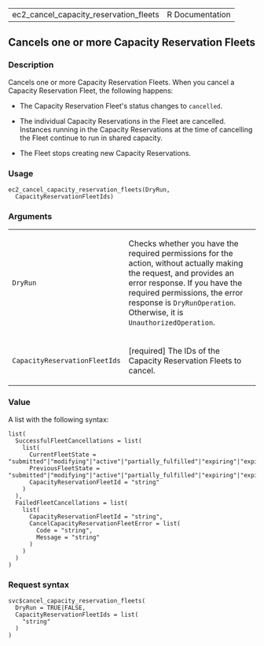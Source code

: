 <table style="width: 100%;">
<tbody>
<tr class="odd">
<td>ec2_cancel_capacity_reservation_fleets</td>
<td style="text-align: right;">R Documentation</td>
</tr>
</tbody>
</table>

## Cancels one or more Capacity Reservation Fleets

### Description

Cancels one or more Capacity Reservation Fleets. When you cancel a
Capacity Reservation Fleet, the following happens:

-   The Capacity Reservation Fleet's status changes to `cancelled`.

-   The individual Capacity Reservations in the Fleet are cancelled.
    Instances running in the Capacity Reservations at the time of
    cancelling the Fleet continue to run in shared capacity.

-   The Fleet stops creating new Capacity Reservations.

### Usage

    ec2_cancel_capacity_reservation_fleets(DryRun,
      CapacityReservationFleetIds)

### Arguments

<table>
<colgroup>
<col style="width: 35%" />
<col style="width: 65%" />
</colgroup>
<tbody>
<tr class="odd">
<td><code
id="ec2_cancel_capacity_reservation_fleets_:_DryRun">DryRun</code></td>
<td><p>Checks whether you have the required permissions for the action,
without actually making the request, and provides an error response. If
you have the required permissions, the error response is
<code>DryRunOperation</code>. Otherwise, it is
<code>UnauthorizedOperation</code>.</p></td>
</tr>
<tr class="even">
<td><code
id="ec2_cancel_capacity_reservation_fleets_:_CapacityReservationFleetIds">CapacityReservationFleetIds</code></td>
<td><p>[required] The IDs of the Capacity Reservation Fleets to
cancel.</p></td>
</tr>
</tbody>
</table>

### Value

A list with the following syntax:

    list(
      SuccessfulFleetCancellations = list(
        list(
          CurrentFleetState = "submitted"|"modifying"|"active"|"partially_fulfilled"|"expiring"|"expired"|"cancelling"|"cancelled"|"failed",
          PreviousFleetState = "submitted"|"modifying"|"active"|"partially_fulfilled"|"expiring"|"expired"|"cancelling"|"cancelled"|"failed",
          CapacityReservationFleetId = "string"
        )
      ),
      FailedFleetCancellations = list(
        list(
          CapacityReservationFleetId = "string",
          CancelCapacityReservationFleetError = list(
            Code = "string",
            Message = "string"
          )
        )
      )
    )

### Request syntax

    svc$cancel_capacity_reservation_fleets(
      DryRun = TRUE|FALSE,
      CapacityReservationFleetIds = list(
        "string"
      )
    )
